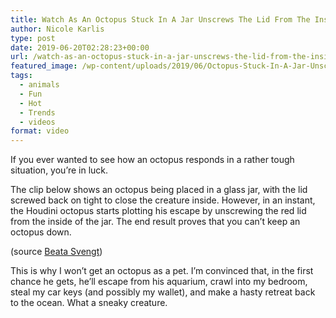 ```yaml
---
title: Watch As An Octopus Stuck In A Jar Unscrews The Lid From The Inside
author: Nicole Karlis
type: post
date: 2019-06-20T02:28:23+00:00
url: /watch-as-an-octopus-stuck-in-a-jar-unscrews-the-lid-from-the-inside/
featured_image: /wp-content/uploads/2019/06/Octopus-Stuck-In-A-Jar-Unscrews-370x208.jpg
tags:
  - animals
  - Fun
  - Hot
  - Trends
  - videos
format: video
---
```


  If you ever wanted to see how an octopus responds in a rather tough situation, you&#8217;re in luck.



  The clip below shows an octopus being placed in a glass jar, with the lid screwed back on tight to close the creature inside. However, in an instant, the Houdini octopus starts plotting his escape by unscrewing the red lid from the inside of the jar. The end result proves that you can&#8217;t keep an octopus down.


(source [Beata Svengt](https://web.archive.org/web/20150111145535/https://www.youtube.com/channel/UCTSew0vo3x2PGE_OaNfhxuA))


  This is why I won&#8217;t get an octopus as a pet. I&#8217;m convinced that, in the first chance he gets, he&#8217;ll escape from his aquarium, crawl into my bedroom, steal my car keys (and possibly my wallet), and make a hasty retreat back to the ocean. What a sneaky creature.

